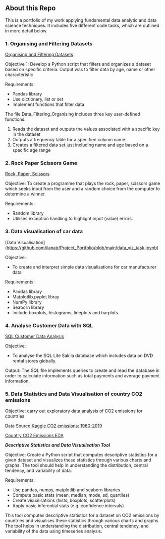 ## About this Repo 

This is a portfolio of my work applying fundamental data analytic and data science techniques.
It includes five different code tasks, which are outlined in more detail below.

### 1. Organising and Filtering Datasets

[Organising and Filtering Datasets](https://github.com/ilanatr/Project_Portfolio/blob/main/Data_Filtering_Organising.ipynb)

Objective 1: Develop a Python script that filters and organizes a dataset based on specific criteria.
Output was to filter data by age, name or other characteristic

Requirements:
- Pandas library
- Use dictionary, list or set
- Implement functions that filter data

The file Data_Filtering_Organising includes three key user-defined functions:
1. Reads the dataset and outputs the values associated with a specific key in the dataset
2. Outputs a frequency table for a specified column name
3. Creates a filtered data set just including name and age based on a specific age range

### 2. Rock Paper Scissors Game

[Rock, Paper, Scissors](https://github.com/ilanatr/Project_Portfolio/blob/main/Desc_stats_and_data_viz.ipynb)

Objective:
To create a programme that plays the rock, paper, scissors game which seeks input from the user and a random choice from the computer to determine a winner.

Requirements:
- Random library
- Utilises exception handling to highlight input (value) errors.

### 3. Data visualisation of car data

[Data Visualisation] (https://github.com/ilanatr/Project_Portfolio/blob/main/data_viz_task.ipynb)

Objective:
- To create and interpret simple data visualisations for car manufacturer data

Requirements:
- Pandas library
- Matplotlib.pyplot libray
- NumPy library
- Seaborn library
- Include boxplots, histograms, lineplots and barplots.

### 4. Analyse Customer Data with SQL

[SQL Customer Data Analysis](https://github.com/ilanatr/Project_Portfolio/blob/main/analyse_cust_data_sql.sql)

Objective:
- To analyse the SQL Lite Sakila database which includes data on DVD rental stores globally.
  
Output: The SQL file implements queries to create and read the database in order to calculate information such as total payments and average payment information.

### 5. Data Statistics and Data Visualisation of country CO2 emissions

Objective: carry out exploratory data analysis of CO2 emissions for countries 

Data Source:[Kaggle CO2 emissions: 1960-2019](https://www.kaggle.com/datasets/ulrikthygepedersen/co2-emissions-by-country)

[Country CO2 Emissions EDA](https://github.com/ilanatr/Project_Portfolio/blob/main/Desc_stats_and_data_viz.ipynb)

*****Descriptive Statistics and Data Visualisation Tool*****

Objective: Create a Python script that computes descriptive statistics for a given dataset and visualizes these statistics through various charts and graphs. The tool should help in understanding the distribution, central tendency, and variability of data.

Requirements:
- Use pandas, numpy, matplotlib and seaborn libraries
- Compute basic stats (mean, median, mode, sd, quartiles)
- Create visualisations (hists, boxplots, scatterplots)
- Apply basic inferential stats (e.g. confidence intervals)

This tool  computes descriptive statistics for a dataset on CO2 emissions by countries and visualises these statistics through various charts and graphs. 
The tool helps in understanding the distribution, central tendency, and variability of the data using timeseries analysis.


